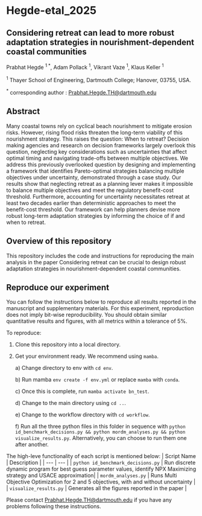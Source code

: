 # Hegde-etal_2025

## Considering retreat can lead to more robust adaptation strategies in nourishment-dependent coastal communities


Prabhat Hegde <sup> 1 *</sup>, Adam Pollack <sup>1</sup>, Vikrant Vaze <sup>1</sup>, Klaus Keller <sup>1</sup>

<sup>1</sup> Thayer School of Engineering, Dartmouth College; Hanover, 03755, USA.

<sup>*</sup> corresponding author : Prabhat.Hegde.TH@dartmouth.edu

## Abstract

Many coastal towns rely on cyclical beach nourishment to mitigate erosion risks. However, rising flood risks threaten the long-term viability of this nourishment strategy. This raises the question: When to  retreat? Decision making agencies and research on decision frameworks largely overlook this question, neglecting key considerations such as uncertainties that affect optimal timing and navigating trade-offs between multiple objectives.  We address this previously overlooked question by designing and implementing a framework that identifies Pareto-optimal strategies balancing multiple objectives under uncertainty, demonstrated through a case study. Our results show that neglecting retreat as a planning lever makes it impossible to balance multiple objectives and meet the regulatory benefit-cost threshold. Furthermore, accounting for uncertainty necessitates retreat at least two decades earlier than deterministic approaches to meet the benefit-cost threshold. Our framework can help planners devise more robust long-term adaptation strategies by informing the choice of if and when to retreat. 

## Overview of this repository
This repository includes the code and instructions for reproducing the main analysis in the paper Considering retreat can be crucial to design robust adaptation strategies in nourishment-dependent coastal communities.

## Reproduce our experiment
You can follow the instructions below to reproduce all results reported in the manuscript and supplementary materials. For this experiment, reproduction does not imply bit-wise reproducibility. You should obtain similar quantitative results and figures, with all metrics within a tolerance of 5%. 

To reproduce:
1. Clone this repository into a local directory.
2. Get your environment ready. We recommend using `mamba`.
   
    a) Change directory to env with `cd env`.
   
    b) Run mamba `env create -f env.yml` or replace `mamba` with `conda`.
   
    c) Once this is complete, run `mamba activate bn_test`.
   
    d) Change to the main directory using `cd ..`.
   
    e) Change to the workflow directory with `cd workflow`.
   
    f) Run all the three python files in this folder in sequence with `python id_benchmark_decisions.py && python mordm_analyses.py && python visualize_results.py`. Alternatively, you can choose to run them one after another.

The high-leve functionality of each script is mentioned below:
| Script Name | Description |
| --- | --- |
| `python id_benchmark_decisions.py` | Run discrete dynamic program for best guess parameter values, identify NPX Maximizing strategy and USACE approximation| 
| `mordm_analyses.py` | Runs Multi Objective Optimization for 2 and 5 objectives, with and without uncertainty |
| `visualize_results.py` | Generates all the figures reported in the paper |

Please contact [Prabhat.Hegde.TH@dartmouth.edu](mailto:Prabhat.Hegde.TH@dartmouth.edu) if you have any problems following these instructions. 


